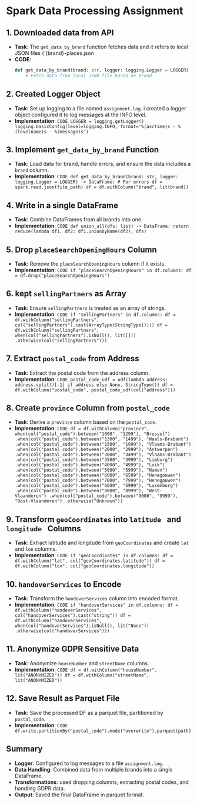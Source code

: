 # Spark Data Processing Assignment

## 1. Downloaded data from  API
- **Task**: The `get_data_by_brand` function fetches data  and  it refers to local JSON files (`{brand}-places.json
- **CODE**:
    ```python
    def get_data_by_brand(brand: str, logger: logging.Logger = LOGGER) -> DataFrame:
        # Fetch data from local JSON file based on brand
    ```

## 2. Created Logger Object
- **Task**: Set up logging to a file named `assignment.log`. i created a logger object configured it to log messages at the INFO level.
- **Implementation**:
    ``CODE
    LOGGER = logging.getLogger()
    logging.basicConfig(level=logging.INFO, format='%(asctime)s - %(levelname)s - %(message)s')
    ``

## 3. Implement `get_data_by_brand` Function
- **Task**: Load data for brand, handle errors, and ensure the data includes a `brand` column.
- **Implementation**:
    ``CODE
    def get_data_by_brand(brand: str, logger: logging.Logger = LOGGER) -> DataFrame:
        # For errors
        df = spark.read.json(file_path)
        df = df.withColumn("brand", lit(brand))
    ``

## 4. Write in a single DataFrame
- **Task**: Combine DataFrames from all brands into one.
- **Implementation**:
    ``CODE
    def union_all(dfs: list) -> DataFrame:
        return reduce(lambda df1, df2: df1.unionByName(df2), dfs)
    ``
## 5. Drop `placeSearchOpeningHours` Column
- **Task**: Remove the `placeSearchOpeningHours` column if it exists.
- **Implementation**:
    ``CODE
    if "placeSearchOpeningHours" in df.columns:
        df = df.drop("placeSearchOpeningHours")
    ``

## 6. kept `sellingPartners` as Array
- **Task**: Ensure `sellingPartners` is treated as an array of strings.
- **Implementation**:
    ``CODE
    if "sellingPartners" in df.columns:
        df = df.withColumn("sellingPartners", col("sellingPartners").cast(ArrayType(StringType())))
        df = df.withColumn("sellingPartners", when(col("sellingPartners").isNull(), lit([]))
                                            .otherwise(col("sellingPartners")))
    ``

## 7. Extract `postal_code` from Address
- **Task**: Extract the postal code from the address column.
- **Implementation**:
    ``CODE
    postal_code_udf = udf(lambda address: address.split()[-1] if address else None, StringType())
    df = df.withColumn("postal_code", postal_code_udf(col("address")))
    ``

## 8. Create `province` Column from `postal_code`
- **Task**: Derive a `province` column based on the `postal_code`.
- **Implementation**:
    ``CODE
    df = df.withColumn("province", when(col("postal_code").between("1000", "1299"), "Brussel")
                                    .when(col("postal_code").between("1300", "1499"), "Waals-Brabant")
                                    .when(col("postal_code").between("1500", "1999"), "Vlaams-Brabant")
                                    .when(col("postal_code").between("2000", "2999"), "Antwerpen")
                                    .when(col("postal_code").between("3000", "3499"), "Vlaams-Brabant")
                                    .when(col("postal_code").between("3500", "3999"), "Limburg")
                                    .when(col("postal_code").between("4000", "4999"), "Luik")
                                    .when(col("postal_code").between("5000", "5999"), "Namen")
                                    .when(col("postal_code").between("6000", "6599"), "Henegouwen")
                                    .when(col("postal_code").between("7000", "7999"), "Henegouwen")
                                    .when(col("postal_code").between("6600", "6999"), "Luxemburg")
                                    .when(col("postal_code").between("8000", "8999"), "West-Vlaanderen")
                                    .when(col("postal_code").between("9000", "9999"), "Oost-Vlaanderen")
                                    .otherwise("Unknown"))
    ``

## 9. Transform `geoCoordinates` into `latitude ` and `longitude ` Columns
- **Task**: Extract latitude and longitude from `geoCoordinates` and create `lat` and `lon` columns.
- **Implementation**:
    ``CODE
    if "geoCoordinates" in df.columns:
        df = df.withColumn("lat", col("geoCoordinates.latitude"))
        df = df.withColumn("lon", col("geoCoordinates.longitude"))
    ``

## 10. `handoverServices` to Encode
- **Task**: Transform the `handoverServices` column into encoded format.
- **Implementation**:
    ``CODE
    if "handoverServices" in df.columns:
        df = df.withColumn("handoverServices", col("handoverServices").cast("string"))
        df = df.withColumn("handoverServices", when(col("handoverServices").isNull(), lit("None"))
                                            .otherwise(col("handoverServices")))
    ``

## 11. Anonymize GDPR Sensitive Data
- **Task**: Anonymize `houseNumber` and `streetName` columns.
- **Implementation**:
    ``CODE
    df = df.withColumn("houseNumber", lit("ANONYMIZED"))
    df = df.withColumn("streetName", lit("ANONYMIZED"))
    ``

## 12. Save Result as Parquet File
- **Task**: Save the processed DF as a parquet file, partitioned by `postal_code`.
- **Implementation**:
    ``CODE
    df.write.partitionBy("postal_code").mode("overwrite").parquet(path)
    ``

## Summary
- **Logger**: Configured to log messages to a file `assignment.log`.
- **Data Handling**: Combined data from multiple brands into a single DataFrame.
- **Transformations**: used  dropping columns, extracting postal codes, and handling GDPR data.
- **Output**: Saved the final DataFrame in parquet format.
